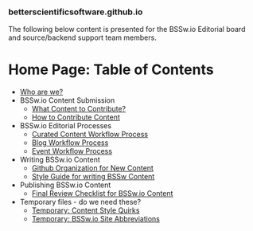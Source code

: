 ### betterscientificsoftware.github.io

The following below content is presented for the BSSw.io Editorial
board and source/backend support team members.

Home Page: Table of Contents
============================

<!--ts-->
   * [Who are we?](Documentation/WhoAreWe.md)
   * BSSw.io Content Submission
     - [What Content to Contribute?](WhatToContribute.md)
     - [How to Contribute Content](HowToContribute.md)  
   * BSSw.io Editorial Processes
     - [Curated Content Workflow Process](Site/CuratedContentEditorialWorkflow.md)
     - [Blog Workflow Process]()
     - [Event Workflow Process]()
   * Writing BSSw.io Content
     - [Github Organization for New Content](Documentation/OrganizeNewContent.md)
     - [Style Guide for writing BSSw Content](Documentation/ContentStyleGuide.md)
   * Publishing BSSw.io Content
     - [Final Review Checklist for BSSw.io Content](Documentation/ContentReviewchecklist.md)
   * Temporary files - do we need these?
     - [Temporary: Content Style Quirks](Documentation/StyleQuirks.md)
     - [Temporary: BSSw.io Site Abbreviations](Documentation/Abbreviations.md)	

<!--te-->


<!---
Publish: no
---!>
